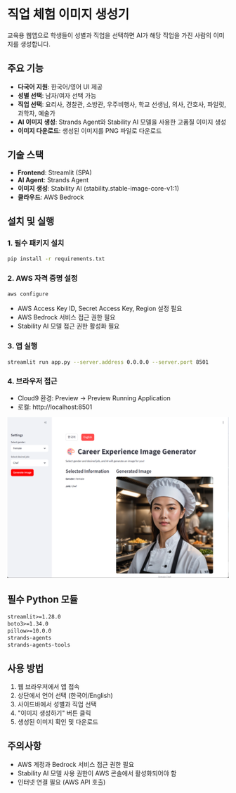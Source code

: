 # 직업 체험 이미지 생성기

교육용 웹앱으로 학생들이 성별과 직업을 선택하면 AI가 해당 직업을 가진 사람의 이미지를 생성합니다.

## 주요 기능

- **다국어 지원**: 한국어/영어 UI 제공
- **성별 선택**: 남자/여자 선택 가능
- **직업 선택**: 요리사, 경찰관, 소방관, 우주비행사, 학교 선생님, 의사, 간호사, 파일럿, 과학자, 예술가
- **AI 이미지 생성**: Strands Agent와 Stability AI 모델을 사용한 고품질 이미지 생성
- **이미지 다운로드**: 생성된 이미지를 PNG 파일로 다운로드

## 기술 스택

- **Frontend**: Streamlit (SPA)
- **AI Agent**: Strands Agent
- **이미지 생성**: Stability AI (stability.stable-image-core-v1:1)
- **클라우드**: AWS Bedrock

## 설치 및 실행

### 1. 필수 패키지 설치
```bash
pip install -r requirements.txt
```

### 2. AWS 자격 증명 설정
```bash
aws configure
```
- AWS Access Key ID, Secret Access Key, Region 설정 필요
- AWS Bedrock 서비스 접근 권한 필요
- Stability AI 모델 접근 권한 활성화 필요

### 3. 앱 실행
```bash
streamlit run app.py --server.address 0.0.0.0 --server.port 8501
```

### 4. 브라우저 접근
- Cloud9 환경: Preview → Preview Running Application
- 로컬: http://localhost:8501

![image](./Screenshot.png)


## 필수 Python 모듈

```
streamlit>=1.28.0
boto3>=1.34.0
pillow>=10.0.0
strands-agents
strands-agents-tools
```

## 사용 방법

1. 웹 브라우저에서 앱 접속
2. 상단에서 언어 선택 (한국어/English)
3. 사이드바에서 성별과 직업 선택
4. "이미지 생성하기" 버튼 클릭
5. 생성된 이미지 확인 및 다운로드

## 주의사항

- AWS 계정과 Bedrock 서비스 접근 권한 필요
- Stability AI 모델 사용 권한이 AWS 콘솔에서 활성화되어야 함
- 인터넷 연결 필요 (AWS API 호출)
